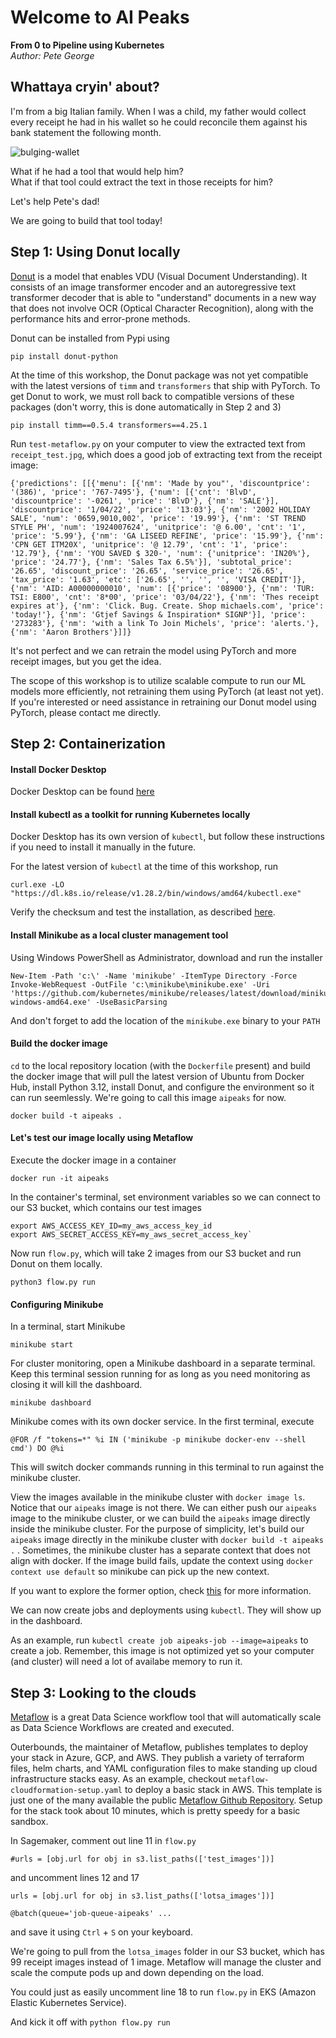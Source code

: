 # Welcome to AI Peaks

**From 0 to Pipeline using Kubernetes**  
*Author: Pete George*  
  
## Whattaya cryin' about?
I'm from a big Italian family. When I was a child, my father would collect every receipt he had in his wallet so he could reconcile them against his bank statement the following month.  

![bulging-wallet](https://github.com/crackthedata/aipeaks-pipeline-workshop/assets/87875118/b95ababc-880c-431c-aeeb-933e1e69d9d4)

What if he had a tool that would help him?  
What if that tool could extract the text in those receipts for him?

Let's help Pete's dad!

We are going to build that tool today!  

## Step 1: Using Donut locally
[Donut](https://arxiv.org/abs/2111.15664) is a model that enables VDU (Visual Document Understanding). It consists of an image transformer encoder and an autoregressive text transformer decoder that is able to "understand" documents in a new way that does not involve OCR (Optical Character Recognition), along with the performance hits and error-prone methods.

Donut can be installed from Pypi using
```
pip install donut-python
```  

At the time of this workshop, the Donut package was not yet compatible with the latest versions of `timm` and `transformers` that ship with PyTorch. To get Donut to work, we must roll back to compatible versions of these packages (don't worry, this is done automatically in Step 2 and 3)  

```
pip install timm==0.5.4 transformers==4.25.1
```

Run `test-metaflow.py` on your computer to view the extracted text from `receipt_test.jpg`, which does a good job of extracting text from the receipt image:

```
{'predictions': [[{'menu': [{'nm': 'Made by you"', 'discountprice': '(386)', 'price': '767-7495'}, {'num': [{'cnt': 'BlvD', 'discountprice': '-0261', 'price': 'BlvD'}, {'nm': 'SALE'}], 'discountprice': '1/04/22', 'price': '13:03'}, {'nm': '2002 HOLIDAY SALE', 'num': '0659,9010,002', 'price': '19.99'}, {'nm': 'ST TREND STYLE PH', 'num': '1924007624', 'unitprice': '@ 6.00', 'cnt': '1', 'price': '5.99'}, {'nm': 'GA LISEED REFINE', 'price': '15.99'}, {'nm': 'CPN GET ITM20X', 'unitprice': '@ 12.79', 'cnt': '1', 'price': '12.79'}, {'nm': 'YOU SAVED $ 320-', 'num': {'unitprice': 'IN20%'}, 'price': '24.77'}, {'nm': 'Sales Tax 6.5%'}], 'subtotal_price': '26.65', 'discount_price': '26.65', 'service_price': '26.65', 'tax_price': '1.63', 'etc': ['26.65', '', '', '', 'VISA CREDIT']}, {'nm': 'AID: A00000000010', 'num': [{'price': '08900'}, {'nm': 'TUR: TSI: E800', 'cnt': '8*00', 'price': '03/04/22'}, {'nm': 'Thes receipt expires at'}, {'nm': 'Click. Bug. Create. Shop michaels.com', 'price': 'today!'}, {'nm': 'Gtjef Savings & Inspiration* SIGNP'}], 'price': '273283'}, {'nm': 'with a link To Join Michels', 'price': 'alerts.'}, {'nm': 'Aaron Brothers'}]]}
```

It's not perfect and we can retrain the model using PyTorch and more receipt images, but you get the idea.  

The scope of this workshop is to utilize scalable compute to run our ML models more efficiently, not retraining them using PyTorch (at least not yet). If you're interested or need assistance in retraining our Donut model using PyTorch, please contact me directly.  

## Step 2: Containerization
#### Install Docker Desktop
Docker Desktop can be found [here](https://docs.docker.com/desktop/install/windows-install/)

#### Install kubectl as a toolkit for running Kubernetes locally
Docker Desktop has its own version of `kubectl`, but follow these instructions if you need to install it manually in the future.

For the latest version of `kubectl` at the time of this workshop, run 

```
curl.exe -LO "https://dl.k8s.io/release/v1.28.2/bin/windows/amd64/kubectl.exe"
```  

Verify the checksum and test the installation, as described [here](https://kubernetes.io/docs/tasks/tools/install-kubectl-windows/).

#### Install Minikube as a local cluster management tool

Using Windows PowerShell as Administrator, download and run the installer

```
New-Item -Path 'c:\' -Name 'minikube' -ItemType Directory -Force
Invoke-WebRequest -OutFile 'c:\minikube\minikube.exe' -Uri 'https://github.com/kubernetes/minikube/releases/latest/download/minikube-windows-amd64.exe' -UseBasicParsing
```

And don't forget to add the location of the `minikube.exe` binary to your `PATH`

#### Build the docker image

`cd` to the local repository location (with the `Dockerfile` present) and build the docker image that will pull the latest version of Ubuntu from Docker Hub, install Python 3.12, install Donut, and configure the environment so it can run seemlessly. We're going to call this image `aipeaks` for now.

```
docker build -t aipeaks .
```  
 
#### Let's test our image locally using Metaflow
Execute the docker image in a container

```
docker run -it aipeaks
```  

In the container's terminal, set environment variables so we can connect to our S3 bucket, which contains our test images

```
export AWS_ACCESS_KEY_ID=my_aws_access_key_id
export AWS_SECRET_ACCESS_KEY=my_aws_secret_access_key`
```  

Now run `flow.py`, which will take 2 images from our S3 bucket and run Donut on them locally.

```
python3 flow.py run
```  

#### Configuring Minikube
In a terminal, start Minikube

```
minikube start
```   

For cluster monitoring, open a Minikube dashboard in a separate terminal. Keep this terminal session running for as long as you need monitoring as closing it will kill the dashboard.

```
minikube dashboard
```   
Minikube comes with its own docker service. In the first terminal, execute 

```
@FOR /f "tokens=*" %i IN ('minikube -p minikube docker-env --shell cmd') DO @%i
```

This will switch docker commands running in this terminal to run against the minikube cluster. 

View the images available in the minikube cluster with `docker image ls`. Notice that our `aipeaks` image is not there. We can either push our `aipeaks` image to the minikube cluster, or we can build the `aipeaks` image directly inside the minikube cluster. For the purpose of simplicity, let's build our `aipeaks` image directly in the minikube cluster with `docker build -t aipeaks .` . Sometimes, the minikube cluster has a separate context that does not align with docker. If the image build fails, update the context using `docker context use default` so minikube can pick up the new context.

If you want to explore the former option, check [this](https://minikube.sigs.k8s.io/docs/handbook/pushing/) for more information. 

We can now create jobs and deployments using `kubectl`. They will show up in the dashboard.

As an example, run `kubectl create job aipeaks-job --image=aipeaks` to create a job. Remember, this image is not optimized yet so your computer (and cluster) will need a lot of availabe memory to run it.

## Step 3: Looking to the clouds
[Metaflow](https://docs.metaflow.org/introduction/what-is-metaflow) is a great Data Science workflow tool that will automatically scale as Data Science Workflows are created and executed. 

Outerbounds, the maintainer of Metaflow, publishes templates to deploy your stack in Azure, GCP, and AWS. They publish a variety of terraform files, helm charts, and YAML configuration files to make standing up cloud infrastructure stacks easy. As an example, checkout `metaflow-cloudformation-setup.yaml` to deploy a basic stack in AWS. This template is just one of the many available the public [Metaflow Github Repository](https://github.com/outerbounds/metaflow-tools/blob/master/aws/cloudformation/metaflow-cfn-template.yml). Setup for the stack took about 10 minutes, which is pretty speedy for a basic sandbox.

In Sagemaker, comment out line 11 in `flow.py`

`#urls = [obj.url for obj in s3.list_paths(['test_images'])]`

and uncomment lines 12 and 17

`urls = [obj.url for obj in s3.list_paths(['lotsa_images'])]`

`@batch(queue='job-queue-aipeaks' ...`

and save it using `Ctrl` + `S` on your keyboard.

We're going to pull from the `lotsa_images` folder in our S3 bucket, which has 99 receipt images instead of 1 image. Metaflow will manage the cluster and scale the compute pods up and down depending on the load.

You could just as easily uncomment line 18 to run `flow.py` in EKS (Amazon Elastic Kubernetes Service).

And kick it off with `python flow.py run`
